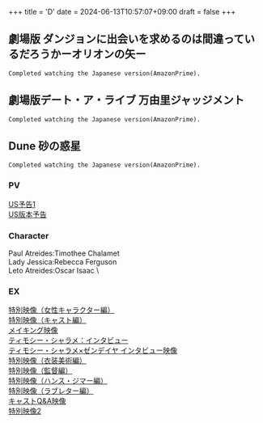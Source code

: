 +++
title = 'D'
date = 2024-06-13T10:57:07+09:00
draft = false
+++

## 劇場版 ダンジョンに出会いを求めるのは間違っているだろうかーオリオンの矢ー
```
Completed watching the Japanese version(AmazonPrime).
```
## 劇場版デート・ア・ライブ 万由里ジャッジメント
```
Completed watching the Japanese version(AmazonPrime).
```

## Dune 砂の惑星
```
Completed watching the Japanese version(AmazonPrime).
```
### PV
[US予告1](https://youtu.be/npl8ogM704A)\
[US版本予告](https://youtu.be/ZSYVnsyFqHA)

### Character
Paul Atreides:Timothee Chalamet\
Lady Jessica:Rebecca Ferguson\
Leto Atreides:Oscar Isaac \
### EX
[特別映像（女性キャラクター編）](https://youtu.be/UGcBV_nm5ks)\
[特別映像（キャスト編）](https://youtu.be/Qt6V2PW0Kcc)\
[メイキング映像](https://youtu.be/6JuSUAh-vGU)\
[ティモシー・シャラメ：インタビュー](https://youtu.be/57L49TlolE8)\
[ティモシー・シャラメ×ゼンデイヤ インタビュー映像](https://youtu.be/odVcAFzh8vU)\
[特別映像（衣装美術編）](https://youtu.be/iLJt2mQQgK8)\
[特別映像（監督編）](https://youtu.be/nIRwWHifSck)\
[特別映像（ハンス・ジマー編）](https://youtu.be/HojlgV7Yp40)\
[特別映像（ラブレター編）](https://youtu.be/B57iy2QrFPc)\
[キャストQ&A映像](https://youtu.be/YOSy2gqoIdM)\
[特別映像2](https://youtu.be/fFSO1PXi5XU)

